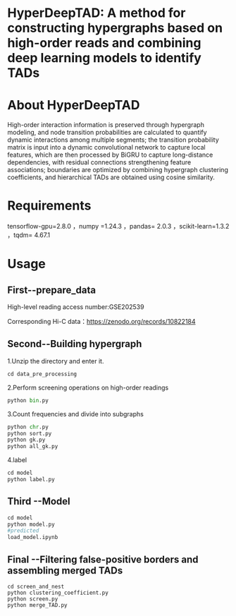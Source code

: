 # HyperDeepTAD: A method for constructing hypergraphs based on high-order reads and combining deep learning models to identify TADs



# About HyperDeepTAD

High-order interaction information is preserved through hypergraph modeling, and node transition probabilities are calculated to quantify dynamic interactions among multiple segments; the transition probability matrix is input into a dynamic convolutional network to capture local features, which are then processed by BiGRU to capture long-distance dependencies, with residual connections strengthening feature associations; boundaries are optimized by combining hypergraph clustering coefficients, and hierarchical TADs are obtained using cosine similarity.



# Requirements

tensorflow-gpu=2.8.0 ，numpy =1.24.3  ，pandas= 2.0.3  ，scikit-learn=1.3.2 ，tqdm= 4.67.1  



# Usage

## First--prepare_data

High-level reading access number:GSE202539

Corresponding Hi-C data：https://zenodo.org/records/10822184

## Second--Building  hypergraph

1.Unzip the directory and enter it.

```python
cd data_pre_processing
```

2.Perform screening operations on high-order readings

```python
python bin.py
```

3.Count frequencies and divide into subgraphs

```python
python chr.py
python sort.py
python gk.py
python all_gk.py
```
4.label

```python
cd model
python label.py
```
## Third --Model

```python
cd model
python model.py
#predicted
load_model.ipynb
```

## Final --Filtering false-positive borders and assembling merged TADs

```
cd screen_and_nest
python clustering_coefficient.py
python screen.py
python merge_TAD.py
```





